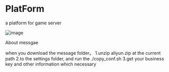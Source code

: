 # PlatForm
a platform for game server

 ![image](https://github.com/wangchong-fly123/Platform/raw/master/platform/view/images/bg_body2.jpg)
 
 
 About messgae
 
 when you download the message folder。
 1.unzip aliyun.zip at the current path
 2.to the settings folder, and run the ./copy_conf.sh
 3.get your business key and other information which necessary
